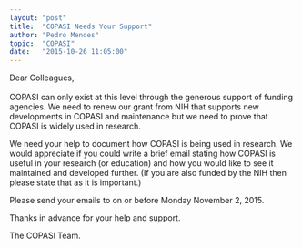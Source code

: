 ```yaml
---
layout: "post"
title:  "COPASI Needs Your Support"
author: "Pedro Mendes"
topic:  "COPASI"
date:   "2015-10-26 11:05:00"
---
```


Dear Colleagues,<br/><br/>
COPASI can only exist at this level through the generous support of 
funding agencies. We need to renew our grant from NIH that supports new 
developments in COPASI and maintenance but we need to prove that COPASI 
is widely used in research.

We need your help to document how COPASI is being used in research. 
We would appreciate if you could write a brief email stating how COPASI 
is useful in your research (or education) and how you would like to see 
it maintained and developed further.  (If you are also funded by the NIH 
then please state that as it is important.)

Please send your emails to
<b><script>mail2("hsoosp","ocapis",1,"?Subject=In%20Support%20of%20COPASI","Stefan Hoops")</script></b> 
on or before Monday November 2, 2015.

Thanks in advance for your help and support.

The COPASI Team.
